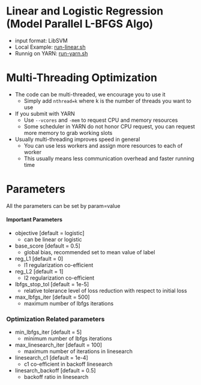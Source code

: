 Linear and Logistic Regression (Model Parallel L-BFGS Algo)
====
* input format: LibSVM
* Local Example: [run-linear.sh](run-linear.sh)
* Runnig on YARN: [run-yarn.sh](run-yarn.sh)

Multi-Threading Optimization
====
* The code can be  multi-threaded, we encourage you to use it
  - Simply add ```nthread=k``` where k is the number of threads you want to use
* If you submit with YARN 
  - Use ```--vcores``` and ```-mem``` to request CPU and memory resources
  - Some scheduler in YARN do not honor CPU request, you can request more memory to grab working slots
* Usually multi-threading improves speed in general
  - You can use less workers and assign more resources to each of worker
  - This usually means less communication overhead and faster running time

Parameters
====
All the parameters can be set by param=value

#### Important Parameters
* objective [default = logistic]
  - can be linear or logistic
* base_score [default = 0.5]
  - global bias, recommended set to mean value of label
* reg_L1 [default = 0]
  - l1 regularization co-efficient
* reg_L2 [default = 1]
  - l2 regularization co-efficient
* lbfgs_stop_tol [default = 1e-5]
  - relative tolerance level of loss reduction with respect to initial loss
* max_lbfgs_iter [default = 500]
  - maximum number of lbfgs iterations

### Optimization Related parameters
* min_lbfgs_iter [default = 5]
  - minimum number of lbfgs iterations
* max_linesearch_iter [default = 100] 
  - maximum number of iterations in linesearch
* linesearch_c1 [default = 1e-4] 
  - c1 co-efficient in backoff linesearch
* linesarch_backoff [default = 0.5]
  - backoff ratio in linesearch
 
